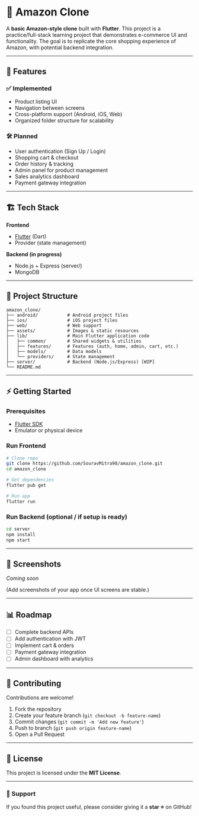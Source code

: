 # 🛒 Amazon Clone

A **basic Amazon-style clone** built with **Flutter**.
This project is a practice/full-stack learning project that demonstrates e-commerce UI and functionality. The goal is to replicate the core shopping experience of Amazon, with potential backend integration.

---

## 🚀 Features

### ✅ Implemented

* Product listing UI
* Navigation between screens
* Cross-platform support (Android, iOS, Web)
* Organized folder structure for scalability

### 🛠️ Planned

* User authentication (Sign Up / Login)
* Shopping cart & checkout
* Order history & tracking
* Admin panel for product management
* Sales analytics dashboard
* Payment gateway integration

---

## 🏗️ Tech Stack

**Frontend**

* [Flutter](https://flutter.dev/) (Dart)
* Provider (state management)

**Backend (in progress)**

* Node.js + Express (server/)
* MongoDB

---

## 📂 Project Structure

```
amazon_clone/
├── android/           # Android project files
├── ios/               # iOS project files
├── web/               # Web support
├── assets/            # Images & static resources
├── lib/               # Main Flutter application code
│   ├── common/        # Shared widgets & utilities
│   ├── features/      # Features (auth, home, admin, cart, etc.)
│   ├── models/        # Data models
│   └── providers/     # State management
├── server/            # Backend (Node.js/Express) [WIP]
└── README.md
```

---

## ⚡ Getting Started

### Prerequisites

* [Flutter SDK](https://docs.flutter.dev/get-started/install)
* Emulator or physical device

### Run Frontend

```bash
# Clone repo
git clone https://github.com/SouravMitra98/amazon_clone.git
cd amazon_clone

# Get dependencies
flutter pub get

# Run app
flutter run
```

### Run Backend (optional / if setup is ready)

```bash
cd server
npm install
npm start
```

---

## 📸 Screenshots

*Coming soon*

(Add screenshots of your app once UI screens are stable.)

---

## 📊 Roadmap

* [ ] Complete backend APIs
* [ ] Add authentication with JWT
* [ ] Implement cart & orders
* [ ] Payment gateway integration
* [ ] Admin dashboard with analytics

---

## 🤝 Contributing

Contributions are welcome!

1. Fork the repository
2. Create your feature branch (`git checkout -b feature-name`)
3. Commit changes (`git commit -m 'Add new feature'`)
4. Push to branch (`git push origin feature-name`)
5. Open a Pull Request

---

## 📜 License

This project is licensed under the **MIT License**.

---

### 🌟 Support

If you found this project useful, please consider giving it a **star ⭐** on GitHub!
